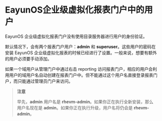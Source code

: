 # EayunOS企业级虚拟化报表门户中的用户

EayunOS 企业级虚拟化报表门户没有使用目录服务器进行用户的身份验证。

默认情况下，会有两个报表门户用户：**admin** 和 **superuser**。这些用户的密码在安装 EayunOS 企业级虚拟化报表的时候已经进行了设置。一般来说，想要有额外的用户必须要手动添加。

如果一个域用户从管理门户中通过右击 reporting 访问报表门户，相应的用户会利用用户的域用户名自动创建在报表门户中。但不能通过这个用户名直接登录报表门户，而只能通过管理员门户来访问。

> **注意**
>
> 早先，**admin** 用户名是 **rhevm-admin**。如果你正在执行全新安装，那么用户名现在是 **admin**。如果你正在执行升级，用户名将仍会是 **rhevm-admin**。
